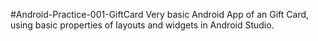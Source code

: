 #Android-Practice-001-GiftCard
Very basic Android App of an Gift Card, using basic properties of layouts and widgets in Android Studio.
